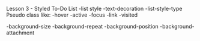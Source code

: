 Lesson 3 - Styled To-Do List
-list style
-text-decoration
-list-style-type
Pseudo class like:
-hover
-active
-focus
-link
-visited


<!-- How do Background Image Size, Repeat, Position, and Attachment Work? -->
-background-size
-background-repeat
-background-position
-background-attachment

<!-- Background linear Gradient -->
